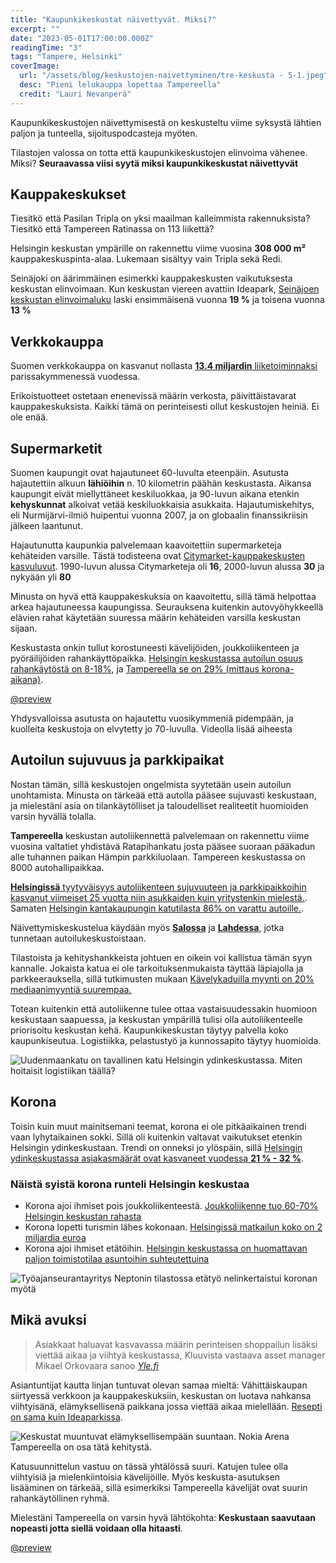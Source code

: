 ```yaml
---
title: "Kaupunkikeskustat näivettyvät. Miksi?"
excerpt: ""
date: "2023-05-01T17:00:00.000Z"
readingTime: "3"
tags: "Tampere, Helsinki"
coverImage:
  url: "/assets/blog/keskustojen-naivettyminen/tre-keskusta - 5-1.jpeg"
  desc: "Pieni lelukauppa lopettaa Tampereella"
  credit: "Lauri Nevanperä"
---
```


Kaupunkikeskustojen näivettymisestä on keskusteltu viime syksystä lähtien paljon ja tunteella, sijoituspodcasteja myöten.

Tilastojen valossa on totta että kaupunkikeskustojen elinvoima vähenee. Miksi? **Seuraavassa viisi syytä miksi kaupunkikeskustat näivettyvät**

## Kauppakeskukset

Tiesitkö että Pasilan Tripla on yksi maailman kalleimmista rakennuksista? Tiesitkö että Tampereen Ratinassa on 113 liikettä?

Helsingin keskustan ympärille on rakennettu viime vuosina **308 000 m²** kauppakeskuspinta-alaa. Lukemaan sisältyy vain Tripla sekä Redi.

Seinäjoki on äärimmäinen esimerkki kauppakeskusten vaikutuksesta keskustan elinvoimaan. Kun keskustan viereen avattiin Ideapark, [Seinäjoen keskustan elinvoimaluku](https://www.kaupunkikeskustat.fi/wp-content/uploads/2022/05/Elinvoimajulkistus-2022-liite.pdf) laski ensimmäisenä vuonna **19 %** ja toisena vuonna **13 %**

## Verkkokauppa

Suomen verkkokauppa on kasvanut nollasta [**13.4 miljardin** liiketoiminnaksi](https://www.paytrail.com/raportti/verkkokauppa-suomessa-2022) parissakymmenessä vuodessa.

Erikoistuotteet ostetaan enenevissä määrin verkosta, päivittäistavarat kauppakeskuksista. Kaikki tämä on perinteisesti ollut keskustojen heiniä. Ei ole enää.

## Supermarketit

Suomen kaupungit ovat hajautuneet 60-luvulta eteenpäin. Asutusta hajautettiin alkuun **lähiöihin** n. 10 kilometrin päähän keskustasta. Aikansa kaupungit eivät miellyttäneet keskiluokkaa, ja 90-luvun aikana etenkin **kehyskunnat** alkoivat vetää keskiluokkaisia asukkaita. Hajautumiskehitys, eli Nurmijärvi-ilmiö huipentui vuonna 2007, ja on globaalin finanssikriisin jälkeen laantunut.

Hajautunutta kaupunkia palvelemaan kaavoitettiin supermarketeja kehäteiden varsille. Tästä todisteena ovat [Citymarket-kauppakeskusten kasvuluvut](https://www.kesko.fi/media/uutiset-ja-tiedotteet/lehdistotiedotteet/2001/citymarket-ketju-30-vuotta----kasvu-ja-investointitahti-jatkuvat-kiivaana/). 1990-luvun alussa Citymarketeja oli **16**, 2000-luvun alussa **30** ja nykyään yli **80**

Minusta on hyvä että kauppakeskuksia on kaavoitettu, sillä tämä helpottaa arkea hajautuneessa kaupungissa. Seurauksena kuitenkin autovyöhykkeellä elävien rahat käytetään suuressa määrin kehäteiden varsilla keskustan sijaan.

Keskustasta onkin tullut korostuneesti kävelijöiden, joukkoliikenteen ja pyöräilijöiden rahankäyttöpaikka. [Helsingin keskustassa autoilun osuus rahankäytöstä on 8-18%](https://fi.ramboll.com/media/rfi/helsingin-keskustan-asiointiselvitys), ja [Tampereella se on 29% (mittaus korona-aikana)](https://fi.ramboll.com/media/rfi/tampereen-asiointitutkimus).

[@preview](https://areena.yle.fi/1-50150595)

<figcaption>Yhdysvalloissa asutusta on hajautettu vuosikymmeniä pidempään, ja kuolleita keskustoja on elvytetty jo 70-luvulla. Videolla lisää aiheesta</figcaption>

## Autoilun sujuvuus ja parkkipaikat

Nostan tämän, sillä keskustojen ongelmista syytetään usein autoilun unohtamista. Minusta on tärkeää että autolla pääsee sujuvasti keskustaan, ja mielestäni asia on tilankäytölliset ja taloudelliset realiteetit huomioiden varsin hyvällä tolalla.

**Tampereella** keskustan autoliikennettä palvelemaan on rakennettu viime vuosina valtatiet yhdistävä Ratapihankatu josta pääsee suoraan pääkadun alle tuhannen paikan Hämpin parkkiluolaan. Tampereen keskustassa on 8000 autohallipaikkaa.

[**Helsingissä** tyytyväisyys autoliikenteen sujuvuuteen ja parkkipaikkoihin kasvanut viimeiset 25 vuotta niin asukkaiden kuin yritystenkin mielestä.](https://www.hel.fi/static/liitteet/kaupunkiymparisto/julkaisut/julkaisut/julkaisu-04-23.pdf). Samaten [Helsingin kantakaupungin katutilasta 86% on varattu autoille.](https://hri.fi/data/fi/showcase/helsingin-kantakaupungin-katutilasta-86-on-varattu-autoille).

Näivettymiskeskustelua käydään myös [**Salossa**](https://www.sss.fi/2023/04/paakirjoitussalon-keskusta-naivettyy-hengilta/) ja [**Lahdessa**](https://yle.fi/a/74-20011377), jotka tunnetaan autoilukeskustoistaan.

Tilastoista ja kehityshankkeista johtuen en oikein voi kallistua tämän syyn kannalle. Jokaista katua ei ole tarkoituksenmukaista täyttää läpiajolla ja parkkeerauksella, sillä tutkimusten mukaan [Kävelykaduilla myynti on 20% mediaanimyyntiä suurempaa.](https://www.hel.fi/static/liitteet/kaupunkiymparisto/julkaisut/aineistot/aineistoja-09-20.pdf)

Totean kuitenkin että autoliikenne tulee ottaa vastaisuudessakin huomioon keskustaan saapuessa, ja keskustan ympärillä tulisi olla autoliikenteelle priorisoitu keskustan kehä. Kaupunkikeskustan täytyy palvella koko kaupunkiseutua. Logistiikka, pelastustyö ja kunnossapito täytyy huomioida.

![Uudenmaankatu on tavallinen katu Helsingin ydinkeskustassa. Miten hoitaisit logistiikan täällä?](/assets/blog/keskustojen-naivettyminen/hki.jpg)

## Korona

Toisin kuin muut mainitsemani teemat, korona ei ole pitkäaikainen trendi vaan lyhytaikainen sokki. Sillä oli kuitenkin valtavat vaikutukset etenkin Helsingin ydinkeskustaan. Trendi on onneksi jo ylöspäin, sillä [Helsingin ydinkeskustassa asiakasmäärät ovat kasvaneet vuodessa **21 % - 32 %**](https://yle.fi/a/74-20024636).

### Näistä syistä korona runteli Helsingin keskustaa

- Korona ajoi ihmiset pois joukkoliikenteestä. [Joukkoliikenne tuo 60-70% Helsingin keskustan rahasta](https://fi.ramboll.com/media/rfi/helsingin-keskustan-asiointiselvitys)
- Korona lopetti turismin lähes kokonaan. [Helsingissä matkailun koko on 2 miljardia euroa](https://matkailusaatio.fi/wp-content/uploads/2021/09/Helsingin_matkailun_potentiaali_2X.pdf)
- Korona ajoi ihmiset etätöihin. [Helsingin keskustassa on huomattavan paljon toimistotilaa asuntoihin suhteutettuina](https://www.rakli.fi/blogi/ratkaisu-helsingin-ydinkeskustan-naivettymiseen-tyhjat-toimistot-asunnoiksi/)

![<a href="https://nepton.fi/uutiset/etatyo-tilastot-koronakriisin-aikana/" target="_blank">Työajanseurantayritys Neptonin tilastossa etätyö nelinkertaistui koronan myötä</a>](/assets/blog/keskustojen-naivettyminen/etatyo.webp)

## Mikä avuksi

> Asiakkaat haluavat kasvavassa määrin perinteisen shoppailun lisäksi viettää aikaa ja viihtyä keskustassa, Kluuvista vastaava asset manager Mikael Orkovaara sanoo <cite><a href="https://yle.fi/a/74-20024636">Yle.fi</a></cite>

Asiantuntijat kautta linjan tuntuvat olevan samaa mieltä: Vähittäiskaupan siirtyessä verkkoon ja kauppakeskuksiin, keskustan on luotava nahkansa viihtyisänä, elämyksellisenä paikkana jossa viettää aikaa mielellään. [Resepti on sama kuin Ideaparkissa](https://lvs.fi/2020/10/14/toivo-sukari-ideapark-on-kaupan-ja-viihtymisen-keskus/).

![Keskustat muuntuvat elämyksellisempään suuntaan. Nokia Arena Tampereella on osa tätä kehitystä.](/assets/blog/keskustojen-naivettyminen/nokia-arena.jpeg)

Katusuunnittelun vastuu on tässä yhtälössä suuri. Katujen tulee olla viihtyisiä ja mielenkiintoisia kävelijöille. Myös keskusta-asutuksen lisääminen on tärkeää, sillä esimerkiksi Tampereella kävelijät ovat suurin rahankäytöllinen ryhmä.

Mielestäni Tampereella on varsin hyvä lähtökohta: **Keskustaan saavutaan nopeasti jotta siellä voidaan olla hitaasti**.

[@preview](https://www.laurinevanpera.fi/posts/elinvoimaa-tampereen-keskustaan)
